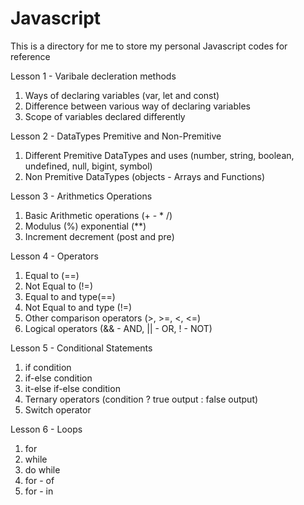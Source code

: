 # Javascript
This is a directory for me to store my personal Javascript codes for reference


Lesson 1 - Varibale decleration methods
1. Ways of declaring variables (var, let and const)
2. Difference between various way of declaring variables
3. Scope of variables declared differently

Lesson 2 - DataTypes Premitive and Non-Premitive
1. Different Premitive DataTypes and uses (number, string, boolean, undefined, null, bigint, symbol)
2. Non Premitive DataTypes (objects - Arrays and Functions)

Lesson 3 - Arithmetics Operations
1. Basic Arithmetic operations (+ - * /)
2. Modulus (%) exponential (**)
3. Increment decrement (post and pre)

Lesson 4 - Operators
1. Equal to (==)
2. Not Equal to (!=)
3. Equal to and type(==)
4. Not Equal to and type (!=)
5. Other comparison operators (>, >=, <, <=)
6. Logical operators (&& - AND, || - OR, ! - NOT)

Lesson 5 - Conditional Statements
1. if condition
2. if-else condition
3. it-else if-else condition
4. Ternary operators (condition ? true output : false output)
5. Switch operator

Lesson 6 - Loops
1. for
2. while
3. do while
4. for - of
5. for - in